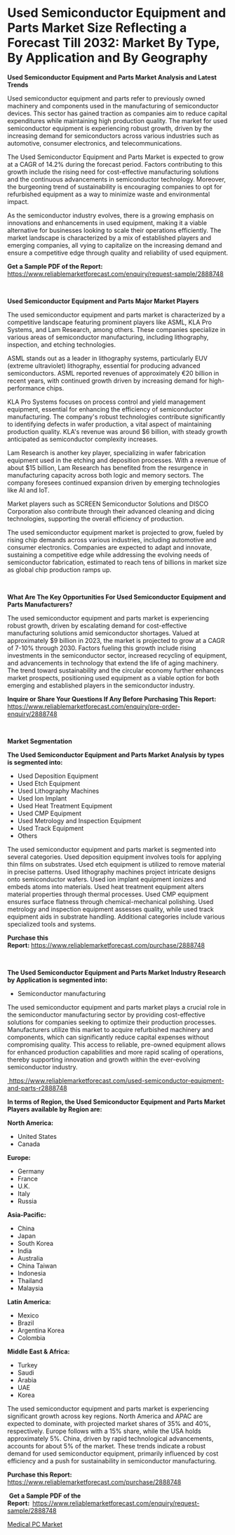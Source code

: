 <p><h1>Used Semiconductor Equipment and Parts Market Size Reflecting a Forecast Till 2032: Market By Type, By Application and By Geography</h1></p><p><strong>Used Semiconductor Equipment and Parts Market Analysis and Latest Trends</strong></p>
<p><p>Used semiconductor equipment and parts refer to previously owned machinery and components used in the manufacturing of semiconductor devices. This sector has gained traction as companies aim to reduce capital expenditures while maintaining high production quality. The market for used semiconductor equipment is experiencing robust growth, driven by the increasing demand for semiconductors across various industries such as automotive, consumer electronics, and telecommunications.</p><p>The Used Semiconductor Equipment and Parts Market is expected to grow at a CAGR of 14.2% during the forecast period. Factors contributing to this growth include the rising need for cost-effective manufacturing solutions and the continuous advancements in semiconductor technology. Moreover, the burgeoning trend of sustainability is encouraging companies to opt for refurbished equipment as a way to minimize waste and environmental impact.</p><p>As the semiconductor industry evolves, there is a growing emphasis on innovations and enhancements in used equipment, making it a viable alternative for businesses looking to scale their operations efficiently. The market landscape is characterized by a mix of established players and emerging companies, all vying to capitalize on the increasing demand and ensure a competitive edge through quality and reliability of used equipment.</p></p>
<p><strong>Get a Sample PDF of the Report:&nbsp;</strong> <a href="https://www.reliablemarketforecast.com/enquiry/request-sample/2888748?utm_campaign=2724&utm_medium=2&utm_source=Github&utm_content=ia&utm_term=14032025&utm_id=used-semiconductor-equipment-and-parts">https://www.reliablemarketforecast.com/enquiry/request-sample/2888748</a></p>
<p>&nbsp;</p>
<p><strong>Used Semiconductor Equipment and Parts Major Market Players</strong></p>
<p><p>The used semiconductor equipment and parts market is characterized by a competitive landscape featuring prominent players like ASML, KLA Pro Systems, and Lam Research, among others. These companies specialize in various areas of semiconductor manufacturing, including lithography, inspection, and etching technologies.</p><p>ASML stands out as a leader in lithography systems, particularly EUV (extreme ultraviolet) lithography, essential for producing advanced semiconductors. ASML reported revenues of approximately €20 billion in recent years, with continued growth driven by increasing demand for high-performance chips.</p><p>KLA Pro Systems focuses on process control and yield management equipment, essential for enhancing the efficiency of semiconductor manufacturing. The company's robust technologies contribute significantly to identifying defects in wafer production, a vital aspect of maintaining production quality. KLA's revenue was around $6 billion, with steady growth anticipated as semiconductor complexity increases.</p><p>Lam Research is another key player, specializing in wafer fabrication equipment used in the etching and deposition processes. With a revenue of about $15 billion, Lam Research has benefited from the resurgence in manufacturing capacity across both logic and memory sectors. The company foresees continued expansion driven by emerging technologies like AI and IoT.</p><p>Market players such as SCREEN Semiconductor Solutions and DISCO Corporation also contribute through their advanced cleaning and dicing technologies, supporting the overall efficiency of production.</p><p>The used semiconductor equipment market is projected to grow, fueled by rising chip demands across various industries, including automotive and consumer electronics. Companies are expected to adapt and innovate, sustaining a competitive edge while addressing the evolving needs of semiconductor fabrication, estimated to reach tens of billions in market size as global chip production ramps up.</p></p>
<p>&nbsp;</p>
<p><strong>What Are The Key Opportunities For Used Semiconductor Equipment and Parts Manufacturers?</strong></p>
<p><p>The used semiconductor equipment and parts market is experiencing robust growth, driven by escalating demand for cost-effective manufacturing solutions amid semiconductor shortages. Valued at approximately $9 billion in 2023, the market is projected to grow at a CAGR of 7-10% through 2030. Factors fueling this growth include rising investments in the semiconductor sector, increased recycling of equipment, and advancements in technology that extend the life of aging machinery. The trend toward sustainability and the circular economy further enhances market prospects, positioning used equipment as a viable option for both emerging and established players in the semiconductor industry.</p></p>
<p><strong>Inquire or Share Your Questions If Any Before Purchasing This Report:</strong> <a href="https://www.reliablemarketforecast.com/enquiry/pre-order-enquiry/2888748?utm_campaign=2724&utm_medium=2&utm_source=Github&utm_content=ia&utm_term=14032025&utm_id=used-semiconductor-equipment-and-parts">https://www.reliablemarketforecast.com/enquiry/pre-order-enquiry/2888748</a></p>
<p>&nbsp;</p>
<p><strong>Market Segmentation</strong></p>
<p><strong>The Used Semiconductor Equipment and Parts Market Analysis by types is segmented into:</strong></p>
<p><ul><li>Used Deposition Equipment</li><li>Used Etch Equipment</li><li>Used Lithography Machines</li><li>Used Ion Implant</li><li>Used Heat Treatment Equipment</li><li>Used CMP Equipment</li><li>Used Metrology and Inspection Equipment</li><li>Used Track Equipment</li><li>Others</li></ul></p>
<p><p>The used semiconductor equipment and parts market is segmented into several categories. Used deposition equipment involves tools for applying thin films on substrates. Used etch equipment is utilized to remove material in precise patterns. Used lithography machines project intricate designs onto semiconductor wafers. Used ion implant equipment ionizes and embeds atoms into materials. Used heat treatment equipment alters material properties through thermal processes. Used CMP equipment ensures surface flatness through chemical-mechanical polishing. Used metrology and inspection equipment assesses quality, while used track equipment aids in substrate handling. Additional categories include various specialized tools and systems.</p></p>
<p><strong>Purchase this Report:&nbsp;</strong><a href="https://www.reliablemarketforecast.com/purchase/2888748?utm_campaign=2724&utm_medium=2&utm_source=Github&utm_content=ia&utm_term=14032025&utm_id=used-semiconductor-equipment-and-parts">https://www.reliablemarketforecast.com/purchase/2888748</a></p>
<p>&nbsp;</p>
<p><strong>The Used Semiconductor Equipment and Parts Market Industry Research by Application is segmented into:</strong></p>
<p><ul><li>Semiconductor manufacturing</li></ul></p>
<p><p>The used semiconductor equipment and parts market plays a crucial role in the semiconductor manufacturing sector by providing cost-effective solutions for companies seeking to optimize their production processes. Manufacturers utilize this market to acquire refurbished machinery and components, which can significantly reduce capital expenses without compromising quality. This access to reliable, pre-owned equipment allows for enhanced production capabilities and more rapid scaling of operations, thereby supporting innovation and growth within the ever-evolving semiconductor industry.</p></p>
<p><a href="https://www.reliablemarketforecast.com/used-semiconductor-equipment-and-parts-r2888748?utm_campaign=2724&utm_medium=2&utm_source=Github&utm_content=ia&utm_term=14032025&utm_id=used-semiconductor-equipment-and-parts">&nbsp;https://www.reliablemarketforecast.com/used-semiconductor-equipment-and-parts-r2888748</a></p>
<p><strong>In terms of Region, the Used Semiconductor Equipment and Parts Market Players available by Region are:</strong></p>
<p>
    <p> <strong> North America: </strong>
        <ul>
            <li>United States</li>
            <li>Canada</li>
        </ul>
        </p> 
    <p> <strong> Europe: </strong>
        <ul>
            <li>Germany</li>
            <li>France</li>
            <li>U.K.</li>
            <li>Italy</li>
            <li>Russia</li>
        </ul>
        </p> 
    <p> <strong> Asia-Pacific: </strong>
        <ul>
            <li>China</li>
            <li>Japan</li>
            <li>South Korea</li>
            <li>India</li>
            <li>Australia</li>
            <li>China Taiwan</li>
            <li>Indonesia</li>
            <li>Thailand</li>
            <li>Malaysia</li>
        </ul>
        </p> 
    <p> <strong> Latin America: </strong>
        <ul>
            <li>Mexico</li>
            <li>Brazil</li>
            <li>Argentina Korea</li>
            <li>Colombia</li>
        </ul>
        </p> 
    <p> <strong> Middle East & Africa: </strong>
        <ul>
            <li>Turkey</li>
            <li>Saudi</li>
            <li>Arabia</li>
            <li>UAE</li>
            <li>Korea</li>
        </ul>
    </p>
    </p>
<p><p>The used semiconductor equipment and parts market is experiencing significant growth across key regions. North America and APAC are expected to dominate, with projected market shares of 35% and 40%, respectively. Europe follows with a 15% share, while the USA holds approximately 5%. China, driven by rapid technological advancements, accounts for about 5% of the market. These trends indicate a robust demand for used semiconductor equipment, primarily influenced by cost efficiency and a push for sustainability in semiconductor manufacturing.</p></p>
<p><strong>Purchase this Report: </strong><a href="https://www.reliablemarketforecast.com/purchase/2888748?utm_campaign=2724&utm_medium=2&utm_source=Github&utm_content=ia&utm_term=14032025&utm_id=used-semiconductor-equipment-and-parts">https://www.reliablemarketforecast.com/purchase/2888748</a></p>
<p>&nbsp;<strong>Get a Sample PDF of the Report:&nbsp;&nbsp;</strong><a href="https://www.reliablemarketforecast.com/enquiry/request-sample/2888748?utm_campaign=2724&utm_medium=2&utm_source=Github&utm_content=ia&utm_term=14032025&utm_id=used-semiconductor-equipment-and-parts">https://www.reliablemarketforecast.com/enquiry/request-sample/2888748</a></p>
<p><strong></strong></p>
<p><p><a href="https://github.com/tselahiara/Market-Research-Report-List-1/blob/main/medical-pc-market.md?utm_campaign=2724&utm_medium=2&utm_source=Github&utm_content=ia&utm_term=14032025&utm_id=used-semiconductor-equipment-and-parts">Medical PC Market</a></p></p>